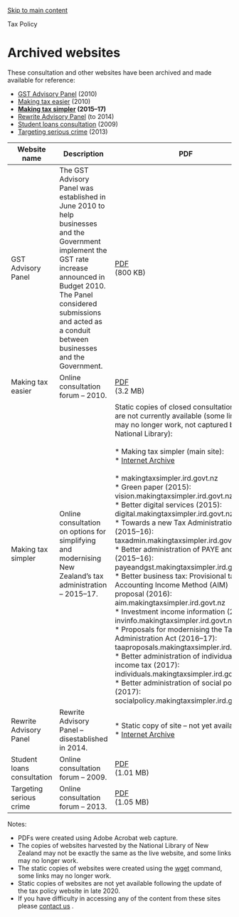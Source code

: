 [Skip to main content](#main-content-tp)

Tax Policy

Archived websites
=================

These consultation and other websites have been archived and made available for reference:

*   [GST Advisory Panel](#gstap)
     (2010)
*   [Making tax easier](#easier)
     (2010)
*   **[Making tax simpler](#mts)
     (2015–17)**
*   [Rewrite Advisory Panel](#rap)
     (to 2014)
*   [Student loans consultation](#sl)
     (2009)
*   [Targeting serious crime](#tsc)
     (2013)

| Website name | Description | PDF | National Library harvest of site |
| --- | --- | --- | --- |
| GST Advisory Panel | The GST Advisory Panel was established in June 2010 to help businesses and the Government implement the GST rate increase announced in Budget 2010. The Panel considered submissions and acted as a conduit between businesses and the Government. | [PDF](/-/media/project/ir/tp/website-archives/gstadvisory-govt-nz.pdf?modified=20211122232148)<br> (800 KB) | [gstadvisory.govt.nz](http://ndhadeliver.natlib.govt.nz/ArcAggregator/arcView/frameView/IE18359391/http://gstadvisory.govt.nz/) |
| Making tax easier | Online consultation forum – 2010. | [PDF](/-/media/project/ir/tp/website-archives/makingtaxeasier-ird-govt-nz.pdf?modified=20201126043455)<br> (3.2 MB) | [makingtaxeasier.ird.govt.nz](http://ndhadeliver.natlib.govt.nz/ArcAggregator/arcView/frameView/IE18352761/http://makingtaxeasier.ird.govt.nz/) |
| Making tax simpler | Online consultation on options for simplifying and modernising New Zealand’s tax administration – 2015–17. | Static copies of closed consultation sites are not currently available (some links may no longer work, not captured by the National Library):<br><br>*   Making tax simpler (main site):<br>    *   [Internet Archive](https://web.archive.org/web/20180324084232/https://www.makingtaxsimpler.ird.govt.nz/)<br>        <br>    *   makingtaxsimpler.ird.govt.nz<br>*   Green paper (2015):  <br>    vision.makingtaxsimpler.ird.govt.nz<br>*   Better digital services (2015):  <br>    digital.makingtaxsimpler.ird.govt.nz<br>*   Towards a new Tax Administration Act (2015–16):  <br>    taxadmin.makingtaxsimpler.ird.govt.nz<br>*   Better administration of PAYE and GST (2015–16):  <br>    payeandgst.makingtaxsimpler.ird.govt.nz<br>*   Better business tax: Provisional tax - Accounting Income Method (AIM) proposal (2016):  <br>    aim.makingtaxsimpler.ird.govt.nz<br>*   Investment income information (2016):  <br>    invinfo.makingtaxsimpler.ird.govt.nz<br>*   Proposals for modernising the Tax Administration Act (2016–17):  <br>    taaproposals.makingtaxsimpler.ird.govt.nz<br>*   Better administration of individuals' income tax (2017):  <br>    individuals.makingtaxsimpler.ird.govt.nz<br>*   Better administration of social policy (2017):  <br>    socialpolicy.makingtaxsimpler.ird.govt.nz |     |
| Rewrite Advisory Panel | Rewrite Advisory Panel – disestablished in 2014. | *   Static copy of site – not yet available<br>*   [Internet Archive](https://web.archive.org/web/*/www.rewriteadvisory.govt.nz) |     |
| Student loans consultation | Online consultation forum – 2009. | [PDF](/-/media/project/ir/tp/website-archives/studentloanforum-taxpolicy-ird-govt-nz.pdf?modified=20201126043455)<br> (1.01 MB) | studentloanforum.taxpolicy.ird.govt.nz |
| Targeting serious crime | Online consultation forum – 2013. | [PDF](/-/media/project/ir/tp/website-archives/targetingseriouscrime-ird-govt-nz.pdf?modified=20201126043456)<br> (1.05 MB) | targetingseriouscrime.ird.govt.nz |

Notes:

*   PDFs were created using Adobe Acrobat web capture.
*   The copies of websites harvested by the National Library of New Zealand may not be exactly the same as the live website, and some links may no longer work.
*   The static copies of websites were created using the [wget](https://www.gnu.org/software/wget/)
     command, some links may no longer work.
*   Static copies of websites are not yet available following the update of the tax policy website in late 2020.
*   If you have difficulty in accessing any of the content from these sites please [contact us](/contacting-us)
    .